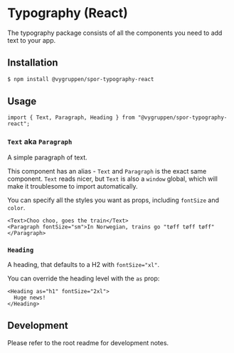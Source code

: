 # Typography (React)

The typography package consists of all the components you need to add text to your app.

## Installation

```bash
$ npm install @vygruppen/spor-typography-react
```

## Usage

```tsx
import { Text, Paragraph, Heading } from "@vygruppen/spor-typography-react";
```

### `Text` aka `Paragraph`

A simple paragraph of text.

This component has an alias - `Text` and `Paragraph` is the exact same component. `Text` reads nicer, but `Text` is also a `window` global, which will make it troublesome to import automatically.

You can specify all the styles you want as props, including `fontSize` and `color`.

```tsx
<Text>Choo choo, goes the train</Text>
<Paragraph fontSize="sm">In Norwegian, trains go "tøff tøff tøff"</Paragraph>
```

### `Heading`

A heading, that defaults to a H2 with `fontSize="xl"`.

You can override the heading level with the `as` prop:

```tsx
<Heading as="h1" fontSize="2xl">
  Huge news!
</Heading>
```

## Development

Please refer to the root readme for development notes.
